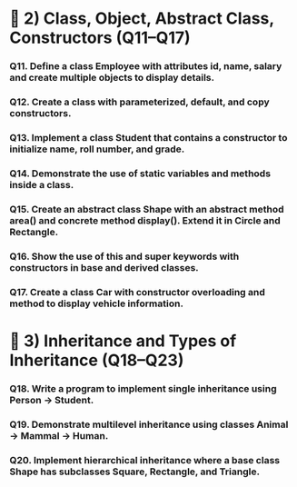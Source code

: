# 🔹 2) Class, Object, Abstract Class, Constructors (Q11–Q17)
### Q11. Define a class Employee with attributes id, name, salary and create multiple objects to display details.
### Q12. Create a class with parameterized, default, and copy constructors.
### Q13. Implement a class Student that contains a constructor to initialize name, roll number, and grade.
### Q14. Demonstrate the use of static variables and methods inside a class.
### Q15. Create an abstract class Shape with an abstract method area() and concrete method display(). Extend it in Circle and Rectangle.
### Q16. Show the use of this and super keywords with constructors in base and derived classes.
### Q17. Create a class Car with constructor overloading and method to display vehicle information.
# 🔹 3) Inheritance and Types of Inheritance (Q18–Q23)
### Q18. Write a program to implement single inheritance using Person → Student.
### Q19. Demonstrate multilevel inheritance using classes Animal → Mammal → Human.
### Q20. Implement hierarchical inheritance where a base class Shape has subclasses Square, Rectangle, and Triangle.